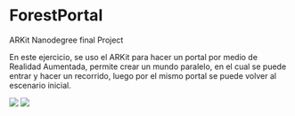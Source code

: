 # ForestPortal
ARKit Nanodegree final Project

En este ejercicio, se uso el ARKit para hacer un portal por medio de Realidad Aumentada, permite crear un mundo paralelo, en el cual se puede entrar y hacer un recorrido, luego por el mismo portal se puede volver al escenario inicial.

![](PortalUno.gif) ![](PortalDOs.gif)
